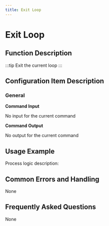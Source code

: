```yaml
---
title: Exit Loop
---
```


# Exit Loop

## Function Description

:::tip 
Exit the current loop
:::

## Configuration Item Description

### General

**Command Input**

No input for the current command


**Command Output**

No output for the current command

## Usage Example

Process logic description:

## Common Errors and Handling

None

## Frequently Asked Questions

None


